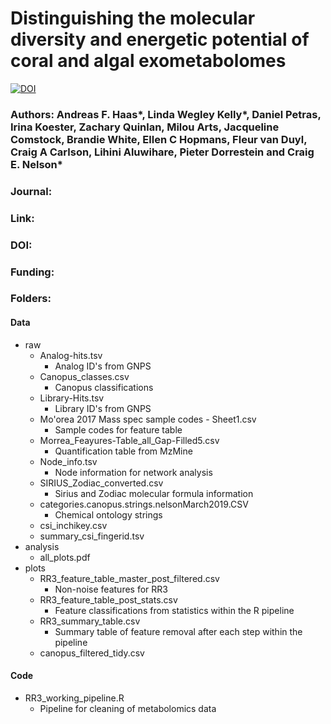 # Distinguishing the molecular diversity and energetic potential of coral and algal exometabolomes
[![DOI](https://zenodo.org/badge/226176710.svg)](https://zenodo.org/badge/latestdoi/226176710)

### Authors: Andreas F. Haas*, Linda Wegley Kelly*, Daniel Petras, Irina Koester, Zachary Quinlan, Milou Arts, Jacqueline Comstock, Brandie White, Ellen C Hopmans, Fleur van Duyl, Craig A Carlson, Lihini Aluwihare, Pieter Dorrestein and Craig E. Nelson*

### Journal: 
### Link: 
### DOI: 

### Funding:


### Folders:
#### Data
- raw
   - Analog-hits.tsv
      - Analog ID's from GNPS
   - Canopus_classes.csv
      - Canopus classifications
   - Library-Hits.tsv
      - Library ID's from GNPS
   - Mo'orea 2017 Mass spec sample codes - Sheet1.csv
      - Sample codes for feature table
   - Morrea_Feayures-Table_all_Gap-Filled5.csv
      - Quantification table from MzMine
   - Node_info.tsv
      - Node information for network analysis
   - SIRIUS_Zodiac_converted.csv
      - Sirius and Zodiac molecular formula information
   - categories.canopus.strings.nelsonMarch2019.CSV
      - Chemical ontology strings 
   - csi_inchikey.csv
   - summary_csi_fingerid.tsv
- analysis
   - all_plots.pdf
- plots
   - RR3_feature_table_master_post_filtered.csv
      - Non-noise features for RR3
   - RR3_feature_table_post_stats.csv 
      - Feature classifications from statistics within the R pipeline
   - RR3_summary_table.csv
      - Summary table of feature removal after each step within the pipeline
   - canopus_filtered_tidy.csv
   
#### Code
- RR3_working_pipeline.R
   - Pipeline for cleaning of metabolomics data


